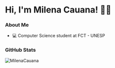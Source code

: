 # Hi, I'm Milena Cauana! 👋🌟

### About Me
- 💻 Computer Science student at FCT - UNESP

### GitHub Stats
<div>
  <a href="https://github.com/MilenaCauana"></a>
  <img src="https://github-readme-stats.vercel.app/api/top-langs?username=MilenaCauana&size_weight=0.5&count_weight=0.5&layout=donut&hide=jupyter%20notebook,css,html&show_icons=true&theme=transparent&locale=en" alt="MilenaCauana"  align="center" /> 
</div>
